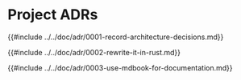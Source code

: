 # Project ADRs

<!-- toc -->

{{#include ../../doc/adr/0001-record-architecture-decisions.md}}

{{#include ../../doc/adr/0002-rewrite-it-in-rust.md}}

{{#include ../../doc/adr/0003-use-mdbook-for-documentation.md}}
